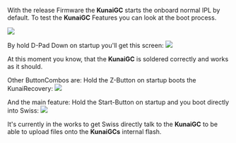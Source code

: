 

With the release Firmware the **KunaiGC** starts the onboard normal IPL by default.
To test the **KunaiGC** Features you can look at the boot process.

![](https://github.com/KunaiGC/KunaiGC/blob/e74e694fb9b1ebc6c7877027f4c3de27b43bf00e/images/Kunai_Controller_Manual.jpg)

By hold D-Pad Down on startup you'll get this screen:
![](https://github.com/KunaiGC/KunaiGC/blob/969ebc7c2a9754c8f2a7824be04e4376fd4b95dc/images/ddown.jpg)

At this moment you know, that the **KunaiGC** is soldered correctly and works as it should.

Other ButtonCombos are:
Hold the Z-Button on startup boots the KunaiRecovery:
![](https://github.com/KunaiGC/KunaiGC/blob/969ebc7c2a9754c8f2a7824be04e4376fd4b95dc/images/zbutton.jpg)

And the main feature:
Hold the Start-Button on startup and you boot directly into Swiss:
![](https://github.com/KunaiGC/KunaiGC/blob/969ebc7c2a9754c8f2a7824be04e4376fd4b95dc/images/start_swiss.jpg)

It's currently in the works to get Swiss directly talk to the **KunaiGC** to be able to upload files onto the **KunaiGCs** internal flash.